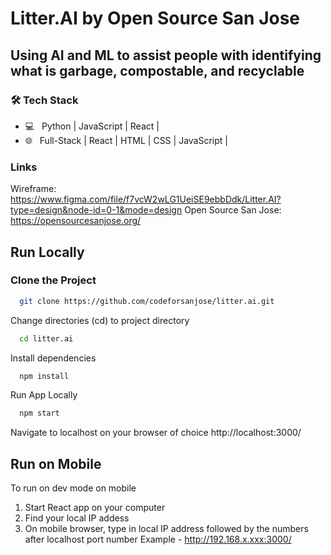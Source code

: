 # Litter.AI by Open Source San Jose 
## Using AI and ML to assist people with identifying what is garbage, compostable, and recyclable

### 🛠 Tech Stack

- 💻 &nbsp; Python | JavaScript | React |
- 🌐 &nbsp; Full-Stack | React | HTML | CSS | JavaScript |

### Links
Wireframe: https://www.figma.com/file/f7vcW2wLG1UeiSE9ebbDdk/Litter.AI?type=design&node-id=0-1&mode=design
Open Source San Jose: https://opensourcesanjose.org/

## Run Locally

### Clone the Project
```bash
  git clone https://github.com/codeforsanjose/litter.ai.git
```

Change directories (cd) to project directory
```bash
  cd litter.ai
```
Install dependencies
```bash
  npm install
```
Run App Locally
```bash
  npm start
```

Navigate to localhost on your browser of choice
http://localhost:3000/

## Run on Mobile

To run on dev mode on mobile
1. Start React app on your computer
2. Find your local IP addess
3. On mobile browser, type in local IP address followed by the numbers after localhost port number
Example - http://192.168.x.xxx:3000/


